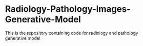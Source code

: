 # Radiology-Pathology-Images-Generative-Model
This is the repository containing code for radiology and pathology generative model
